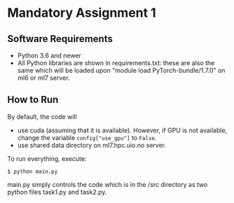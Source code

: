 # Mandatory Assignment 1

## Software Requirements
* Python 3.6 and newer
* All Python libraries are shown in requirements.txt: these are also the same which will be loaded upon "module load PyTorch-bundle/1.7.0" on ml6 or ml7 server.

## How to Run
By default, the code will
* use cuda (assuming that it is available). However, if GPU is not available, change the variable `config["use_gpu"]` to `False`.
* use shared data directory on ml7.hpc.uio.no server.

To run everything, execute:

```
$ python main.py
```

main.py simply controls the code which is in the /src directory as two python files task1.py and task2.py.